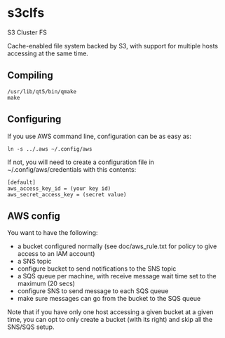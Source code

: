 # s3clfs

S3 Cluster FS

Cache-enabled file system backed by S3, with support for multiple hosts
accessing at the same time.

## Compiling

	/usr/lib/qt5/bin/qmake
	make

## Configuring

If you use AWS command line, configuration can be as easy as:

	ln -s ../.aws ~/.config/aws

If not, you will need to create a configuration file in ~/.config/aws/credentials with this contents:

	[default]
	aws_access_key_id = (your key id)
	aws_secret_access_key = (secret value)

## AWS config

You want to have the following:

- a bucket configured normally (see doc/aws_rule.txt for policy to give access to an IAM account)
- a SNS topic
- configure bucket to send notifications to the SNS topic
- a SQS queue per machine, with receive message wait time set to the maximum (20 secs)
- configure SNS to send message to each SQS queue
- make sure messages can go from the bucket to the SQS queue

Note that if you have only one host accessing a given bucket at a given time, you can opt to only create a bucket (with its right) and skip all the SNS/SQS setup.
